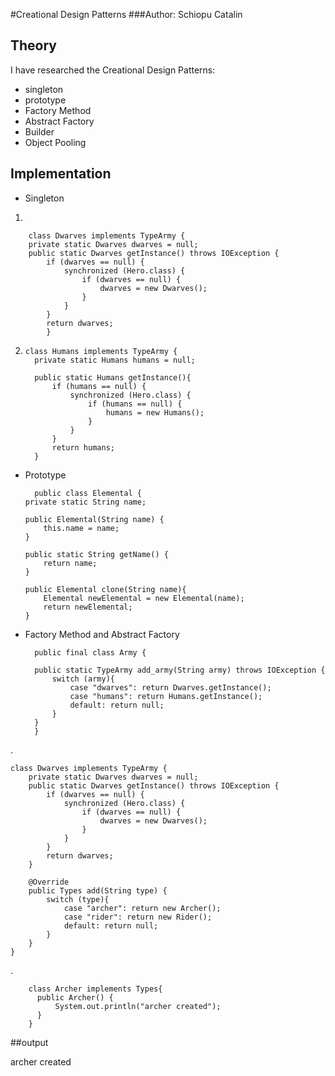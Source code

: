 #Creational Design Patterns
###Author: Schiopu Catalin

## Theory

I have researched the Creational Design Patterns:
   * singleton 
   * prototype
   * Factory Method
   * Abstract Factory
   * Builder
   * Object Pooling

## Implementation
 * Singleton 
 1.
 
        class Dwarves implements TypeArmy {
        private static Dwarves dwarves = null;
        public static Dwarves getInstance() throws IOException {
            if (dwarves == null) {
                synchronized (Hero.class) {
                    if (dwarves == null) {
                        dwarves = new Dwarves();
                    }
                }
            }
            return dwarves;
            }
2. 
       class Humans implements TypeArmy {
         private static Humans humans = null;
     
         public static Humans getInstance(){
             if (humans == null) {
                 synchronized (Hero.class) {
                     if (humans == null) {
                         humans = new Humans();
                     }
                 }
             }
             return humans;
         }
* Prototype
  
        public class Elemental {
      private static String name;
  
      public Elemental(String name) {
          this.name = name;
      }
  
      public static String getName() {
          return name;
      }
  
      public Elemental clone(String name){
          Elemental newElemental = new Elemental(name);
          return newElemental;
      }

* Factory Method and Abstract Factory

        public final class Army {
    
        public static TypeArmy add_army(String army) throws IOException {
            switch (army){
                case "dwarves": return Dwarves.getInstance();
                case "humans": return Humans.getInstance();
                default: return null;
            }
        }
        }
    
.

    class Dwarves implements TypeArmy {
        private static Dwarves dwarves = null;
        public static Dwarves getInstance() throws IOException {
            if (dwarves == null) {
                synchronized (Hero.class) {
                    if (dwarves == null) {
                        dwarves = new Dwarves();
                    }
                }
            }
            return dwarves;
        }
    
        @Override
        public Types add(String type) {
            switch (type){
                case "archer": return new Archer();
                case "rider": return new Rider();
                default: return null;
            }
        }
    }
    
.
        
        class Archer implements Types{
          public Archer() {
              System.out.println("archer created");
          }
        }
    
##output
    
 archer created   
